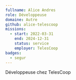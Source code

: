 ```yaml
---
fullname: Alice Andres
role: Développeuse
domaine: Autre
github: alice-telescoop
missions:
  - start: 2022-03-31
    end: 2024-12-31
    status: service
    employer: TelesCoop
badges:
  - segur
---
```


Développeuse chez TelesCoop
